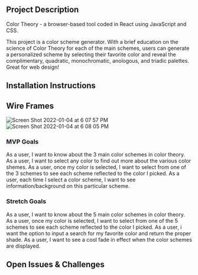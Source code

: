 ## Project Description 
Color Theory - a browser-based tool coded in React using JavaScript and CSS.

This project is a color scheme generator. With a brief education on the science of Color Theory for each of the main schemes, users can generate a personalized scheme by selecting their favorite color and reveal the complimentary, quadratic, monochromatic, anologous, and triadic palettes. Great for web design!

<!-- Link to the [game](https://ramag1.github.io/emoji-memory/).
![general outline](./assets/emoji-game.png)
![general outline](./assets/superhero-game.png) -->

## Installation Instructions


## Wire Frames  
![Screen Shot 2022-01-04 at 6 07 57 PM](https://media.git.generalassemb.ly/user/40259/files/4a87be80-6d89-11ec-98ae-992428430300)
![Screen Shot 2022-01-04 at 6 08 05 PM](https://media.git.generalassemb.ly/user/40259/files/4f4c7280-6d89-11ec-9cbe-5f7a281a3756)


### MVP Goals
As a user, I want to know about the 3 main color schemes in color theory.
As a user, I want to select any color to find out more about the various color shemes.
As a user, once my color is selected, I want to select from one of the 3 schemes to see each scheme reflected to the color I picked.
As a user, each time I select a color scheme, I want to see information/background on this particular scheme. 

### Stretch Goals
As a user, I want to know about the 5 main color schemes in color theory.
As a user, once my color is selected, I want to select from one of the 5 schemes to see each scheme reflected to the color I picked.
As a user, i want the option to input a search for my favorite color and return the proper shade.
As a user, I want to see a cool fade in effect when the color schemes are displayed.

## Open Issues & Challenges